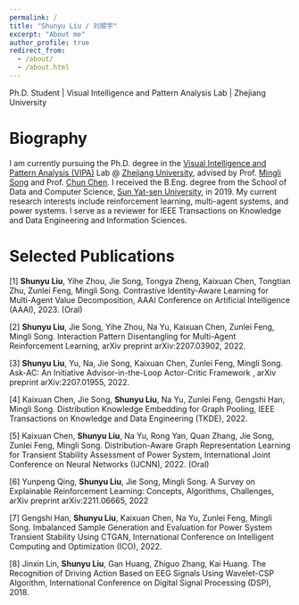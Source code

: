 ```yaml
---
permalink: /
title: "Shunyu Liu / 刘顺宇"
excerpt: "About me"
author_profile: true
redirect_from: 
  - /about/
  - /about.html
---
```


Ph.D. Student | Visual Intelligence and Pattern Analysis Lab | Zhejiang University

Biography
======
I am currently pursuing the Ph.D. degree in the [Visual Intelligence and Pattern Analysis (VIPA)](https://www.vipazoo.cn/) Lab @ [Zhejiang University](https://www.zju.edu.cn/), advised by Prof. [Mingli Song](https://person.zju.edu.cn/msong) and Prof. [Chun Chen](https://person.zju.edu.cn/chenc). I received the B.Eng. degree from the School of Data and Computer Science, [Sun Yat-sen University](https://www.sysu.edu.cn/), in 2019. My current research interests include reinforcement learning, multi-agent systems, and power systems. I serve as a reviewer for IEEE Transactions on Knowledge and Data Engineering and Information Sciences.

Selected Publications
======
[1] **Shunyu Liu**, Yihe Zhou, Jie Song, Tongya Zheng, Kaixuan Chen, Tongtian Zhu, Zunlei Feng, Mingli Song. Contrastive Identity-Aware Learning for Multi-Agent Value Decomposition, AAAI Conference on Artificial Intelligence (AAAI), 2023. (Oral)

[2] **Shunyu Liu**, Jie Song, Yihe Zhou, Na Yu, Kaixuan Chen, Zunlei Feng, Mingli Song. Interaction Pattern Disentangling for Multi-Agent Reinforcement Learning, arXiv preprint arXiv:2207.03902, 2022.

[3] **Shunyu Liu**, Yu, Na, Jie Song, Kaixuan Chen, Zunlei Feng, Mingli Song. Ask-AC: An Initiative Advisor-in-the-Loop Actor-Critic Framework
, arXiv preprint arXiv:2207.01955, 2022.

[4] Kaixuan Chen, Jie Song, **Shunyu Liu**, Na Yu, Zunlei Feng, Gengshi Han, Mingli Song. Distribution Knowledge Embedding for Graph Pooling, IEEE Transactions on Knowledge and Data Engineering (TKDE), 2022.

[5] Kaixuan Chen, **Shunyu Liu**, Na Yu, Rong Yan, Quan Zhang, Jie Song, Zunlei Feng, Mingli Song. Distribution-Aware Graph Representation Learning for Transient Stability Assessment of Power System, International Joint Conference on Neural Networks (IJCNN), 2022. (Oral)

[6] Yunpeng Qing, **Shunyu Liu**, Jie Song, Mingli Song. A Survey on Explainable Reinforcement Learning: Concepts, Algorithms, Challenges, arXiv preprint arXiv:2211.06665, 2022

[7] Gengshi Han, **Shunyu Liu**, Kaixuan Chen, Na Yu, Zunlei Feng, Mingli Song. Imbalanced Sample Generation and Evaluation for Power System Transient Stability Using CTGAN, International Conference on Intelligent Computing and Optimization (ICO), 2022.

[8] Jinxin Lin, **Shunyu Liu**, Gan Huang, Zhiguo Zhang, Kai Huang. The Recognition of Driving Action Based on EEG Signals Using Wavelet-CSP Algorithm, International Conference on Digital Signal Processing (DSP), 2018.
